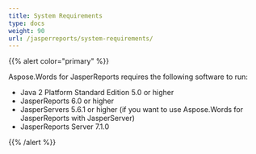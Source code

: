 ```yaml
---
title: System Requirements
type: docs
weight: 90
url: /jasperreports/system-requirements/
---
```


{{% alert color="primary" %}} 

Aspose.Words for JasperReports requires the following software to run:

- Java 2 Platform Standard Edition 5.0 or higher
- JasperReports 6.0 or higher
- JasperServers 5.6.1 or higher (if you want to use Aspose.Words for JasperReports with JasperServer)
- JasperReports Server 7.1.0

{{% /alert %}}
